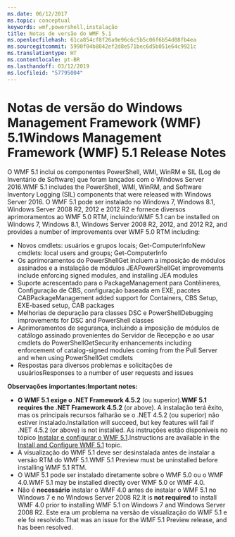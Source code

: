 ```yaml
---
ms.date: 06/12/2017
ms.topic: conceptual
keywords: wmf,powershell,instalação
title: Notas de versão do WMF 5.1
ms.openlocfilehash: 61ca854cf8f26a9e96c6c5b5c06f6b54d08fb4ea
ms.sourcegitcommit: 5990f04b8042ef2d8e571bec6d5b051e64c9921c
ms.translationtype: HT
ms.contentlocale: pt-BR
ms.lasthandoff: 03/12/2019
ms.locfileid: "57795004"
---
```

# <a name="windows-management-framework-wmf-51-release-notes"></a><span data-ttu-id="f3ca9-103">Notas de versão do Windows Management Framework (WMF) 5.1</span><span class="sxs-lookup"><span data-stu-id="f3ca9-103">Windows Management Framework (WMF) 5.1 Release Notes</span></span>

<span data-ttu-id="f3ca9-104">O WMF 5.1 inclui os componentes PowerShell, WMI, WinRM e SIL (Log de Inventário de Software) que foram lançados com o Windows Server 2016.</span><span class="sxs-lookup"><span data-stu-id="f3ca9-104">WMF 5.1 includes the PowerShell, WMI, WinRM, and Software Inventory Logging (SIL) components that were released with Windows Server 2016.</span></span>
<span data-ttu-id="f3ca9-105">O WMF 5.1 pode ser instalado no Windows 7, Windows 8.1, Windows Server 2008 R2, 2012 e 2012 R2 e fornece diversos aprimoramentos ao WMF 5.0 RTM, incluindo:</span><span class="sxs-lookup"><span data-stu-id="f3ca9-105">WMF 5.1 can be installed on Windows 7, Windows 8.1, Windows Server 2008 R2, 2012, and 2012 R2, and provides a number of improvements over WMF 5.0 RTM including:</span></span>

- <span data-ttu-id="f3ca9-106">Novos cmdlets: usuários e grupos locais; Get-ComputerInfo</span><span class="sxs-lookup"><span data-stu-id="f3ca9-106">New cmdlets: local users and groups; Get-ComputerInfo</span></span>
- <span data-ttu-id="f3ca9-107">Os aprimoramentos do PowerShellGet incluem a imposição de módulos assinados e a instalação de módulos JEA</span><span class="sxs-lookup"><span data-stu-id="f3ca9-107">PowerShellGet improvements include enforcing signed modules, and installing JEA modules</span></span>
- <span data-ttu-id="f3ca9-108">Suporte acrescentado para o PackageManagement para Contêineres, Configuração de CBS, configuração baseada em EXE, pacotes CAB</span><span class="sxs-lookup"><span data-stu-id="f3ca9-108">PackageManagement added support for Containers, CBS Setup, EXE-based setup, CAB packages</span></span>
- <span data-ttu-id="f3ca9-109">Melhorias de depuração para classes DSC e PowerShell</span><span class="sxs-lookup"><span data-stu-id="f3ca9-109">Debugging improvements for DSC and PowerShell classes</span></span>
- <span data-ttu-id="f3ca9-110">Aprimoramentos de segurança, incluindo a imposição de módulos de catálogo assinado provenientes do Servidor de Recepção e ao usar cmdlets do PowerShellGet</span><span class="sxs-lookup"><span data-stu-id="f3ca9-110">Security enhancements including enforcement of catalog-signed modules coming from the Pull Server and when using PowerShellGet cmdlets</span></span>
- <span data-ttu-id="f3ca9-111">Respostas para diversos problemas e solicitações de usuários</span><span class="sxs-lookup"><span data-stu-id="f3ca9-111">Responses to a number of user requests and issues</span></span>

<span data-ttu-id="f3ca9-112">**Observações importantes:**</span><span class="sxs-lookup"><span data-stu-id="f3ca9-112">**Important notes:**</span></span>

- <span data-ttu-id="f3ca9-113">**O WMF 5.1 exige o .NET Framework 4.5.2** (ou superior).</span><span class="sxs-lookup"><span data-stu-id="f3ca9-113">**WMF 5.1 requires the .NET Framework 4.5.2** (or above).</span></span> <span data-ttu-id="f3ca9-114">A instalação terá êxito, mas os principais recursos falharão se o .NET 4.5.2 (ou superior) não estiver instalado.</span><span class="sxs-lookup"><span data-stu-id="f3ca9-114">Installation will succeed, but key features will fail if .NET 4.5.2 (or above) is not installed.</span></span> <span data-ttu-id="f3ca9-115">As instruções estão disponíveis no tópico [Instalar e configurar o WMF 5.1](https://msdn.microsoft.com/powershell/wmf/5.1/install-configure).</span><span class="sxs-lookup"><span data-stu-id="f3ca9-115">Instructions are available in the [Install and Configure WMF 5.1](https://msdn.microsoft.com/powershell/wmf/5.1/install-configure) topic.</span></span>
- <span data-ttu-id="f3ca9-116">A visualização do WMF 5.1 deve ser desinstalada antes de instalar a versão RTM do WMF 5.1.</span><span class="sxs-lookup"><span data-stu-id="f3ca9-116">WMF 5.1 Preview must be uninstalled before installing WMF 5.1 RTM.</span></span>
- <span data-ttu-id="f3ca9-117">O WMF 5.1 pode ser instalado diretamente sobre o WMF 5.0 ou o WMF 4.0.</span><span class="sxs-lookup"><span data-stu-id="f3ca9-117">WMF 5.1 may be installed directly over WMF 5.0 or WMF 4.0.</span></span>
- <span data-ttu-id="f3ca9-118">Não é __necessário__ instalar o WMF 4.0 antes de instalar o WMF 5.1 no Windows 7 e no Windows Server 2008 R2.</span><span class="sxs-lookup"><span data-stu-id="f3ca9-118">It is __not required__ to install WMF 4.0 prior to installing WMF 5.1 on Windows 7 and Windows Server 2008 R2.</span></span> <span data-ttu-id="f3ca9-119">Este era um problema na versão de visualização do WMF 5.1 e ele foi resolvido.</span><span class="sxs-lookup"><span data-stu-id="f3ca9-119">That was an issue for the WMF 5.1 Preview release, and has been resolved.</span></span>
